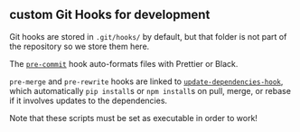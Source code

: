 ## custom Git Hooks for development

Git hooks are stored in `.git/hooks/` by default, but that folder is not part of the repository so we store them here.

The [`pre-commit`](.githooks/pre-commit) hook auto-formats files with Prettier or Black.

`pre-merge` and `pre-rewrite` hooks are linked to [`update-dependencies-hook`](.githooks/update-dependecies-hook), which automatically `pip install`s or `npm install`s on pull, merge, or rebase if it involves updates to the dependencies.

Note that these scripts must be set as executable in order to work!
